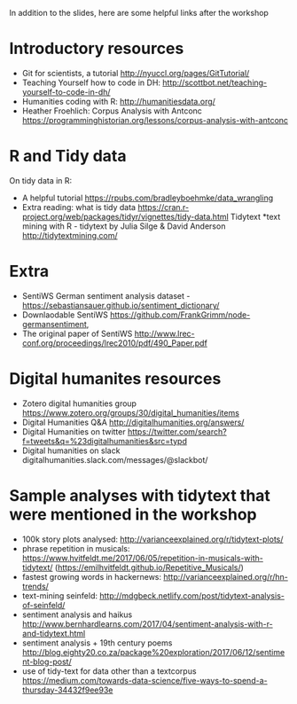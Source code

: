 
In addition to the slides, here are some helpful links after the workshop

# Introductory resources
* Git for scientists, a tutorial http://nyuccl.org/pages/GitTutorial/
* Teaching Yourself how to code in DH: http://scottbot.net/teaching-yourself-to-code-in-dh/
* Humanities coding with R: http://humanitiesdata.org/
* Heather Froehlich: Corpus Analysis with Antconc https://programminghistorian.org/lessons/corpus-analysis-with-antconc


# R and Tidy data
On tidy data in R:
* A helpful tutorial https://rpubs.com/bradleyboehmke/data_wrangling
* Extra reading: what is tidy data https://cran.r-project.org/web/packages/tidyr/vignettes/tidy-data.html
Tidytext
*text mining with R - tidytext by Julia Silge & David Anderson http://tidytextmining.com/

# Extra
* SentiWS German sentiment analysis dataset - https://sebastiansauer.github.io/sentiment_dictionary/
* Downlaodable SentiWS https://github.com/FrankGrimm/node-germansentiment, 
* The original paper of SentiWS http://www.lrec-conf.org/proceedings/lrec2010/pdf/490_Paper.pdf


# Digital humanites resources
* Zotero digital humanities group https://www.zotero.org/groups/30/digital_humanities/items
* Digital Humanities Q&A http://digitalhumanities.org/answers/
* Digital Humanities on twitter https://twitter.com/search?f=tweets&q=%23digitalhumanities&src=typd
* Digital humanities on slack digitalhumanities.slack.com/messages/@slackbot/


# Sample analyses with tidytext that were mentioned in the workshop
* 100k story plots analysed: http://varianceexplained.org/r/tidytext-plots/
* phrase repetition in musicals: https://www.hvitfeldt.me/2017/06/05/repetition-in-musicals-with-tidytext/ (https://emilhvitfeldt.github.io/Repetitive_Musicals/)
* fastest growing words in hackernews: http://varianceexplained.org/r/hn-trends/
* text-mining seinfeld: http://mdgbeck.netlify.com/post/tidytext-analysis-of-seinfeld/
* sentiment analysis and haikus http://www.bernhardlearns.com/2017/04/sentiment-analysis-with-r-and-tidytext.html
* sentiment analysis + 19th century poems http://blog.eighty20.co.za/package%20exploration/2017/06/12/sentiment-blog-post/
* use of tidy-text for data other than a textcorpus https://medium.com/towards-data-science/five-ways-to-spend-a-thursday-34432f9ee93e
